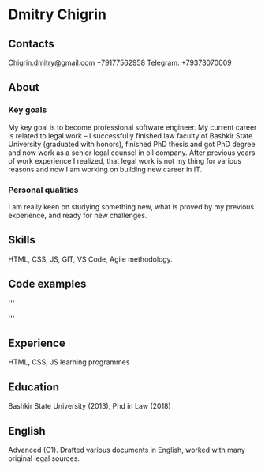 # Dmitry Chigrin

## Contacts
Chigrin.dmitry@gmail.com
+79177562958
Telegram: +79373070009

## About
### Key goals 
My key goal is to become professional software engineer. 
My current career is related to legal work – I successfully finished law faculty of Bashkir State University (graduated with honors), finished PhD thesis and got PhD degree and now work as a senior legal counsel in oil company. 
After previous years of work experience I realized, that legal work is not my thing for various reasons and now I am working on building new career in IT. 
### Personal qualities
I am really keen on studying something new, what is proved by my previous experience, and ready for new challenges.

## Skills
HTML, CSS, JS, GIT, VS Code, Agile methodology.

## Code examples
'''
<!DOCTYPE html>
<html lang="ru">
  <head>
    <meta charset="utf-8" />
    <title>Test</title>
  </head>
  <body>
  </body>
</html>
'''

## Experience
HTML, CSS, JS learning programmes

## Education
Bashkir State University (2013), Phd in Law (2018)

## English
Advanced (C1). Drafted various documents in English, worked with many original legal sources.
